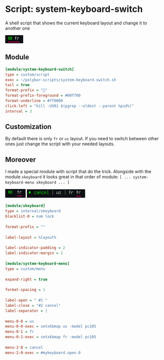 # Script: system-keyboard-switch

A shell script that shows the current keyboard layout and change it to another one

![switch](screenshots/switch_layout.png)

## Module

```ini
[module/system-keyboard-switch]
type = custom/script
exec = ~/polybar-scripts/system-keyboard-switch.sh
tail = true
format-prefix = ""
format-prefix-foreground = #00ff00
format-underline = #ff0000
click-left = "kill -USR1 $(pgrep --oldest --parent %pid%)"
interval = 3
```
## Customization

By default there is only `fr` or `us` layout.
If you need to switch between other ones just change the script with your needed layouts.

## Moreover

I made a special module with script that do the trick.
Alongside with the module `xkeyboard` it looks great in that order of module: `[ ... system-keyboard-menu xkeyboard ... ]`

![menu-closed](screenshots/menu_layout_closed.png)
![menu-opened](screenshots/menu_layout_opened.png)

```ini
[module/xkeyboard]
type = internal/xkeyboard
blacklist-0 = num lock

format-prefix = ""

label-layout = %layout%

label-indicator-padding = 2
label-indicator-margin = 1

[module/system-keyboard-menu]
type = custom/menu

expand-right = true

format-spacing = 1

label-open = " #1 "
label-close = "#2 cancel"
label-separator = |

menu-0-0 = us
menu-0-0-exec = setxkbmap us -model pc105
menu-0-1 = fr
menu-0-1-exec = setxkbmap fr -model pc105

menu-2-0 = cancel
menu-2-0-exec = #mykeyboard.open.0

```
